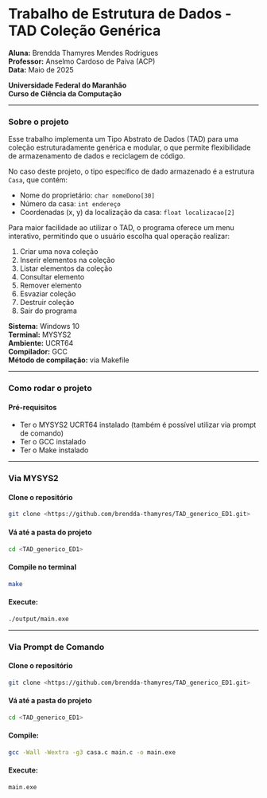 # Trabalho de Estrutura de Dados - TAD Coleção Genérica

**Aluna:** Brendda Thamyres Mendes Rodrigues  
**Professor:** Anselmo Cardoso de Paiva (ACP)  
**Data:** Maio de 2025

**Universidade Federal do Maranhão**  
**Curso de Ciência da Computação**

---

### Sobre o projeto

Esse trabalho implementa um Tipo Abstrato de Dados (TAD) para uma coleção estruturadamente genérica e modular, o que permite flexibilidade de armazenamento de dados e reciclagem de código.

No caso deste projeto, o tipo específico de dado armazenado é a estrutura `Casa`, que contém:

- Nome do proprietário: `char nomeDono[30]`
- Número da casa: `int endereço`
- Coordenadas (x, y) da localização da casa: `float localizacao[2]`

Para maior facilidade ao utilizar o TAD, o programa oferece um menu interativo, permitindo que o usuário escolha qual operação realizar:

1. Criar uma nova coleção  
2. Inserir elementos na coleção  
3. Listar elementos da coleção  
4. Consultar elemento  
5. Remover elemento  
6. Esvaziar coleção  
7. Destruir coleção  
8. Sair do programa  

**Sistema:** Windows 10  
**Terminal:** MYSYS2  
**Ambiente:** UCRT64  
**Compilador:** GCC  
**Método de compilação:** via Makefile  

---

### Como rodar o projeto

#### Pré-requisitos

- Ter o MYSYS2 UCRT64 instalado (também é possível utilizar via prompt de comando)
- Ter o GCC instalado
- Ter o Make instalado

---

### Via MYSYS2

#### Clone o repositório

```bash
git clone <https://github.com/brendda-thamyres/TAD_generico_ED1.git>
````

#### Vá até a pasta do projeto

```bash
cd <TAD_generico_ED1>
```

#### Compile no terminal

```bash
make
```

#### Execute:

```bash
./output/main.exe
```

---

### Via Prompt de Comando

#### Clone o repositório

```bash
git clone <https://github.com/brendda-thamyres/TAD_generico_ED1.git>
```

#### Vá até a pasta do projeto

```bash
cd <TAD_generico_ED1>
```

#### Compile:

```bash
gcc -Wall -Wextra -g3 casa.c main.c -o main.exe
```

#### Execute:

```bash
main.exe
```
